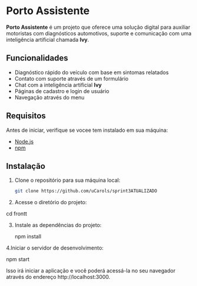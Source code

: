 # Porto Assistente

**Porto Assistente** é um projeto que oferece uma solução digital para auxiliar motoristas com diagnósticos automotivos, suporte e comunicação com uma inteligência artificial chamada **Ivy**.

## Funcionalidades
- Diagnóstico rápido do veículo com base em sintomas relatados
- Contato com suporte através de um formulário
- Chat com a inteligência artificial **Ivy**
- Páginas de cadastro e login de usuário
- Navegação através do menu

## Requisitos

Antes de iniciar, verifique se vocee tem  instalado em sua máquina:

- [Node.js](https://nodejs.org/) 
- [npm](https://www.npmjs.com/) 

## Instalação

1. Clone o repositório para sua máquina local:
   ```bash
   git clone https://github.com/uCarols/sprint3ATUALIZADO

2. Acesse o diretório do projeto:

cd frontt

3. Instale as dependências do projeto:
   
   npm install
   
4.Iniciar o servidor de desenvolvimento:

npm start

Isso irá iniciar a aplicação e você poderá acessá-la no seu navegador através do endereço http://localhost:3000.



